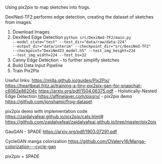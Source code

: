 Using pix2pix to map sketches into frogs.

DexiNed-TF2 performs edge detection, creating the dataset of sketches from images.

1. Download Images
2. DexiNed Edge Detection
    <code>python src/DexiNed-TF2/main.py --model_state="test" --test_dir="data/raw/data-224" --output_dir="data/interim" --checkpoint_dir="src/DexiNed-TF2" --checkpoint="DexiNed23_model.h5" --test_img_height=224 --test_img_width=224 --test_bs=32</code>
3. Canny Edge Detection - to further simplify sketches
4. Build Data Input Pipeline
5. Train Pix2Pix


Useful links:
https://ml4a.github.io/guides/Pix2Pix/
https://heartbeat.fritz.ai/training-a-tiny-pix2pix-gan-for-snapchat-c6062e86204c
https://arxiv.org/pdf/1504.06375.pdf - Holistically-Nested Edge Detection
https://affinelayer.com/pixsrv/ - pix2pix demo
https://github.com/jonshamir/frog-dataset


pix2pix demo with implementation code
https://zaidalyafeai.github.io/pix2pix/cats.html#
https://github.com/zaidalyafeai/zaidalyafeai.github.io/tree/master/pix2pix

GauGAN - SPADE
https://arxiv.org/pdf/1903.07291.pdf

CycleGAN manga colorization
https://github.com/OValery16/Manga-colorization---cycle-gan 

pix2pix + SPADE